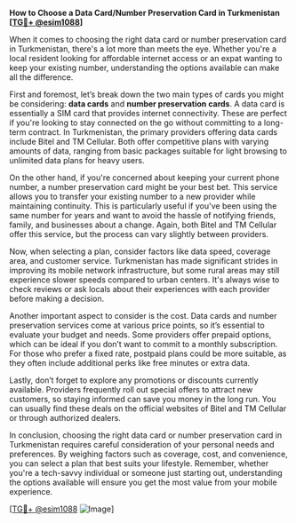 **How to Choose a Data Card/Number Preservation Card in Turkmenistan [[TG💪+ @esim1088](https://t.me/s/esim1088)]**

When it comes to choosing the right data card or number preservation card in Turkmenistan, there's a lot more than meets the eye. Whether you're a local resident looking for affordable internet access or an expat wanting to keep your existing number, understanding the options available can make all the difference.

First and foremost, let’s break down the two main types of cards you might be considering: **data cards** and **number preservation cards**. A data card is essentially a SIM card that provides internet connectivity. These are perfect if you're looking to stay connected on the go without committing to a long-term contract. In Turkmenistan, the primary providers offering data cards include Bitel and TM Cellular. Both offer competitive plans with varying amounts of data, ranging from basic packages suitable for light browsing to unlimited data plans for heavy users.

On the other hand, if you're concerned about keeping your current phone number, a number preservation card might be your best bet. This service allows you to transfer your existing number to a new provider while maintaining continuity. This is particularly useful if you've been using the same number for years and want to avoid the hassle of notifying friends, family, and businesses about a change. Again, both Bitel and TM Cellular offer this service, but the process can vary slightly between providers.

Now, when selecting a plan, consider factors like data speed, coverage area, and customer service. Turkmenistan has made significant strides in improving its mobile network infrastructure, but some rural areas may still experience slower speeds compared to urban centers. It's always wise to check reviews or ask locals about their experiences with each provider before making a decision.

Another important aspect to consider is the cost. Data cards and number preservation services come at various price points, so it’s essential to evaluate your budget and needs. Some providers offer prepaid options, which can be ideal if you don’t want to commit to a monthly subscription. For those who prefer a fixed rate, postpaid plans could be more suitable, as they often include additional perks like free minutes or extra data.

Lastly, don’t forget to explore any promotions or discounts currently available. Providers frequently roll out special offers to attract new customers, so staying informed can save you money in the long run. You can usually find these deals on the official websites of Bitel and TM Cellular or through authorized dealers.

In conclusion, choosing the right data card or number preservation card in Turkmenistan requires careful consideration of your personal needs and preferences. By weighing factors such as coverage, cost, and convenience, you can select a plan that best suits your lifestyle. Remember, whether you're a tech-savvy individual or someone just starting out, understanding the options available will ensure you get the most value from your mobile experience.

[[TG💪+ @esim1088](https://t.me/s/esim1088) ![Image](https://i.postimg.cc/Y0z9fWf4/image.png)]